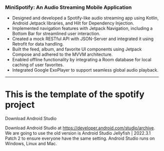 ### **MiniSpotify: An Audio Streaming Mobile Application**
- Designed and developed a Spotify-like audio streaming app using Kotlin, Android Jetpack libraries, and Hilt for Dependency Injection.
- Implemented navigation features with Jetpack Navigation, including a Bottom Bar for streamlined user interaction.
- Created a mock RESTful API with JSON-Server and integrated it using Retrofit for data handling.
- Built the feed, album, and favorite UI components using Jetpack Compose and adhered to the MVVM architecture.
- Enabled offline functionality by integrating a Room database for local caching of user favorites.
- Integrated Google ExoPlayer to support seamless global audio playback.

------------------------------------------------------------------------------------------------------------------------------------------------------------

# This is the template of the spotify project
Download Android Studio

Download Android Studio at https://developer.android.com/studio/archive.
We are going to use the old version is Android Studio Jellyfish | 2022.3.1 Patch 2 to ensure everyone have the same setting.
Android Studio runs on Windows, Linux and Mac.

